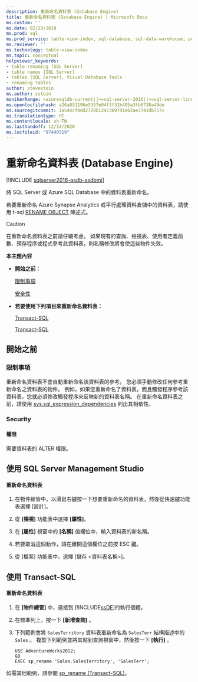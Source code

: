 ```yaml
---
description: 重新命名資料表 (Database Engine)
title: 重新命名資料表 (Database Engine) | Microsoft Docs
ms.custom: ''
ms.date: 02/23/2018
ms.prod: sql
ms.prod_service: table-view-index, sql-database, sql-data-warehouse, pdw
ms.reviewer: ''
ms.technology: table-view-index
ms.topic: conceptual
helpviewer_keywords:
- table renaming [SQL Server]
- table names [SQL Server]
- tables [SQL Server], Visual Database Tools
- renaming tables
author: stevestein
ms.author: sstein
monikerRange: =azuresqldb-current||>=sql-server-2016||>=sql-server-linux-2017||=azuresqldb-mi-current
ms.openlocfilehash: a26a851196e5357e04f3f31b405a3fb6738a49de
ms.sourcegitcommit: 1a544cf4dd2720b124c3697d1e62ae7741db757c
ms.translationtype: HT
ms.contentlocale: zh-TW
ms.lasthandoff: 12/14/2020
ms.locfileid: "97440519"
---
```

# <a name="rename-tables-database-engine"></a>重新命名資料表 (Database Engine)

[!INCLUDE [sqlserver2016-asdb-asdbmi](../../includes/applies-to-version/sqlserver2016-asdb-asdbmi.md)]

將 SQL Server 或 Azure SQL Database 中的資料表重新命名。

若要重新命名 Azure Synapse Analytics 或平行處理資料倉儲中的資料表，請使用 t-sql [RENAME OBJECT](../../t-sql/statements/rename-transact-sql.md) 陳述式。 
  
> [!CAUTION]  
>  在重新命名資料表之前請仔細考慮。 如果現有的查詢、檢視表、使用者定義函數、預存程序或程式參考此資料表，則名稱修改將會使這些物件失效。  
  
 **本主題內容**  
  
-   **開始之前：**  
  
     [限制事項](#Restrictions)  
  
     [安全性](#Security)  
  
-   **若要使用下列項目來重新命名資料表：**  
  
     [Transact-SQL](#SSMSProcedure)  
  
     [Transact-SQL](#TsqlProcedure)  
  
##  <a name="before-you-begin"></a><a name="BeforeYouBegin"></a> 開始之前  
  
###  <a name="limitations-and-restrictions"></a><a name="Restrictions"></a> 限制事項  
 重新命名資料表不會自動重新命名該資料表的參考。 您必須手動修改任何參考重新命名之資料表的物件。 例如，如果您重新命名了資料表，而且觸發程序參考該資料表，您就必須修改觸發程序來反映新的資料表名稱。 在重新命名資料表之前，請使用 [sys.sql_expression_dependencies](../../relational-databases/system-catalog-views/sys-sql-expression-dependencies-transact-sql.md) 列出其相依性。  
  
###  <a name="security"></a><a name="Security"></a> Security  
  
####  <a name="permissions"></a><a name="Permissions"></a> 權限  
 需要資料表的 ALTER 權限。  
  
##  <a name="using-sql-server-management-studio"></a><a name="SSMSProcedure"></a> 使用 SQL Server Management Studio  
  
#### <a name="to-rename-a-table"></a>重新命名資料表  
  
1.  在物件總管中，以滑鼠右鍵按一下想要重新命名的資料表，然後從快速鍵功能表選擇 [設計]。  
  
2.  從 **[檢視]** 功能表中選擇 **[屬性]**。  
  
3.  在 **[屬性]** 視窗中的 **[名稱]** 值欄位中，輸入資料表的新名稱。  
  
4.  若要取消這個動作，請在離開這個欄位之前按 ESC 鍵。  
  
5.  從 [檔案] 功能表中，選擇 [儲存 <資料表名稱>]。  

##  <a name="using-transact-sql"></a><a name="TsqlProcedure"></a> 使用 Transact-SQL  
  
#### <a name="to-rename-a-table"></a>重新命名資料表  
  
1.  在 **[物件總管]** 中，連接到 [!INCLUDE[ssDE](../../includes/ssde-md.md)]的執行個體。  
  
2.  在標準列上，按一下 **[新增查詢]** 。  
  
3.  下列範例會將 `SalesTerritory` 資料表重新命名為 `SalesTerr` 結構描述中的 `Sales` 。 複製下列範例並將其貼到查詢視窗中，然後按一下 **[執行]** 。  
  
    ```  
    USE AdventureWorks2012;   
    GO  
    EXEC sp_rename 'Sales.SalesTerritory', 'SalesTerr';  
    ```  
  
 如需其他範例，請參閱 [sp_rename &#40;Transact-SQL&#41;](../../relational-databases/system-stored-procedures/sp-rename-transact-sql.md)。  
  
  
